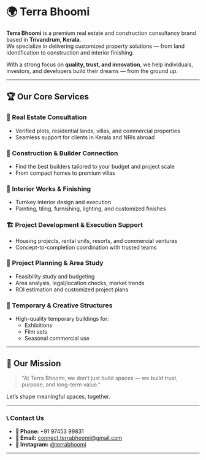 
# 🌍 Terra Bhoomi

**Terra Bhoomi** is a premium real estate and construction consultancy brand based in **Trivandrum, Kerala**.  
We specialize in delivering customized property solutions — from land identification to construction and interior finishing.  

With a strong focus on **quality, trust, and innovation**, we help individuals, investors, and developers build their dreams — from the ground up.

---

## 🏆 Our Core Services

### 🏡 Real Estate Consultation
- Verified plots, residential lands, villas, and commercial properties
- Seamless support for clients in Kerala and NRIs abroad

### 🧱 Construction & Builder Connection
- Find the best builders tailored to your budget and project scale
- From compact homes to premium villas

### 🎨 Interior Works & Finishing
- Turnkey interior design and execution
- Painting, tiling, furnishing, lighting, and customized finishes

### 🏗️ Project Development & Execution Support
- Housing projects, rental units, resorts, and commercial ventures
- Concept-to-completion coordination with trusted teams

### 📍 Project Planning & Area Study
- Feasibility study and budgeting
- Area analysis, legal/location checks, market trends
- ROI estimation and customized project plans

### 🏢 Temporary & Creative Structures
- High-quality temporary buildings for:
  - Exhibitions
  - Film sets
  - Seasonal commercial use

---

## 🚀 Our Mission

> "At Terra Bhoomi, we don’t just build spaces — we build trust, purpose, and long-term value."

Let’s shape meaningful spaces, together.

---

### 📞 Contact Us

- **📱 Phone:** +91 97453 99831  
- **📧 Email:** connect.terrabhoomi@gmail.com  
- **📸 Instagram:** [@terrabhoomi](https://www.instagram.com/terrabhoomi)

---
